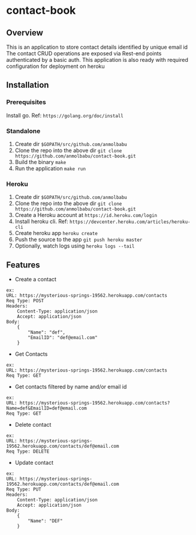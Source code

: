 # contact-book

## Overview

This is an application to store contact details identified by unique email id
The contact CRUD operations are exposed via Rest-end points authenticated by a basic auth.
This application is also ready with required configuration for deployment on heroku

## Installation

### Prerequisites
Install go. Ref: `https://golang.org/doc/install`

### Standalone
1. Create dir `$GOPATH/src/github.com/anmolbabu`
2. Clone the repo into the above dir `git clone https://github.com/anmolbabu/contact-book.git`
3. Build the binary `make`
4. Run the application `make run`

### Heroku
1. Create dir `$GOPATH/src/github.com/anmolbabu`
2. Clone the repo into the above dir `git clone https://github.com/anmolbabu/contact-book.git`
3. Create a Heroku account at `https://id.heroku.com/login`
4. Install heroku cli. Ref: `https://devcenter.heroku.com/articles/heroku-cli`
5. Create heroku app `heroku create`
6. Push the source to the app `git push heroku master`
7. Optionally, watch logs using `heroku logs --tail`

## Features

* Create a contact

```
ex:
URL: https://mysterious-springs-19562.herokuapp.com/contacts
Req Type: POST
Headers:
    Content-Type: application/json
    Accept: application/json
Body:
    {
        "Name": "def",
        "EmailID": "def@email.com"
    }
```

* Get Contacts

```
ex:
URL: https://mysterious-springs-19562.herokuapp.com/contacts
Req Type: GET
```

* Get contacts filtered by name and/or email id

```
ex:
URL: https://mysterious-springs-19562.herokuapp.com/contacts?Name=def&EmailID=def@email.com
Req Type: GET
```

* Delete contact

```
ex:
URL: https://mysterious-springs-19562.herokuapp.com/contacts/def@email.com
Req Type: DELETE
```

* Update contact
```
ex:
URL: https://mysterious-springs-19562.herokuapp.com/contacts/def@email.com
Req Type: PUT
Headers:
    Content-Type: application/json
    Accept: application/json
Body:
    {
        "Name": "DEF"
    }
```